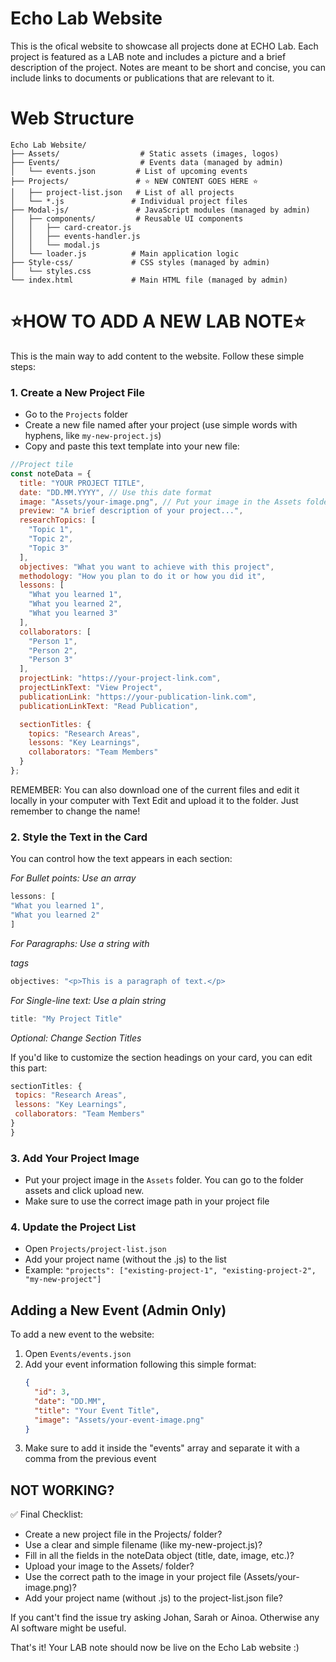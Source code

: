 # Echo Lab Website

This is the ofical website to showcase all projects done at ECHO Lab. Each project is featured as a LAB note and includes a picture and a brief description of the project. Notes are meant to be short and concise, you can include links to documents or publications that are relevant to it.


# Web Structure

```
Echo Lab Website/
├── Assets/                  # Static assets (images, logos)
├── Events/                  # Events data (managed by admin)
│   └── events.json         # List of upcoming events
├── Projects/               # ⭐ NEW CONTENT GOES HERE ⭐
│   ├── project-list.json   # List of all projects
│   └── *.js               # Individual project files
├── Modal-js/               # JavaScript modules (managed by admin)
│   ├── components/         # Reusable UI components
│   │   ├── card-creator.js
│   │   ├── events-handler.js
│   │   └── modal.js
│   └── loader.js          # Main application logic
├── Style-css/             # CSS styles (managed by admin)
│   └── styles.css
└── index.html             # Main HTML file (managed by admin)
```


# ⭐HOW TO ADD A NEW LAB NOTE⭐

This is the main way to add content to the website. Follow these simple steps:

### 1. Create a New Project File
   - Go to the `Projects` folder
   - Create a new file named after your project (use simple words with hyphens, like `my-new-project.js`)
   - Copy and paste this text template into your new file:

   ```javascript
   //Project tile
   const noteData = {
     title: "YOUR PROJECT TITLE",
     date: "DD.MM.YYYY", // Use this date format
     image: "Assets/your-image.png", // Put your image in the Assets folder
     preview: "A brief description of your project...",
     researchTopics: [
       "Topic 1",
       "Topic 2",
       "Topic 3"
     ],
     objectives: "What you want to achieve with this project",
     methodology: "How you plan to do it or how you did it",
     lessons: [
       "What you learned 1",
       "What you learned 2",
       "What you learned 3"
     ],
     collaborators: [
       "Person 1",
       "Person 2",
       "Person 3"
     ],
     projectLink: "https://your-project-link.com",
     projectLinkText: "View Project",
     publicationLink: "https://your-publication-link.com",
     publicationLinkText: "Read Publication",
   
     sectionTitles: {
       topics: "Research Areas",
       lessons: "Key Learnings",
       collaborators: "Team Members"
     }
   };
   ```

REMEMBER: You can also download one of the current files and edit it locally in your computer with Text Edit and upload it to the folder. Just remember to change the name!

### 2. Style the Text in the Card

You can control how the text appears in each section:

*For Bullet points: Use an array*

   ```javascript
   lessons: [
  "What you learned 1",
  "What you learned 2"
]
  ```
   
*For Paragraphs: Use a string with <p> tags*

   ```javascript
objectives: "<p>This is a paragraph of text.</p>
  ```

*For Single-line text: Use a plain string*

   ```javascript   
title: "My Project Title"
 ```

*Optional: Change Section Titles*

If you'd like to customize the section headings on your card, you can edit this part:

   ```javascript
  sectionTitles: {
    topics: "Research Areas",
    lessons: "Key Learnings",
    collaborators: "Team Members"
  }
} 
 ```

### 3. **Add Your Project Image**
   - Put your project image in the `Assets` folder. You can go to the folder assets and click upload new.
   - Make sure to use the correct image path in your project file

### 4. **Update the Project List**
   - Open `Projects/project-list.json`
   - Add your project name (without the .js) to the list
   - Example: `"projects": ["existing-project-1", "existing-project-2", "my-new-project"]`



## Adding a New Event (Admin Only)

To add a new event to the website:

1. Open `Events/events.json`
2. Add your event information following this simple format:
   ```json
   {
     "id": 3,
     "date": "DD.MM",
     "title": "Your Event Title",
     "image": "Assets/your-event-image.png"
   }

   ```
3. Make sure to add it inside the "events" array and separate it with a comma from the previous event

## NOT WORKING?

✅ Final Checklist:
 - Create a new project file in the Projects/ folder?
 -  Use a clear and simple filename (like my-new-project.js)?
 -  Fill in all the fields in the noteData object (title, date, image, etc.)?
 -  Upload your image to the Assets/ folder?
 -   Use the correct path to the image in your project file (Assets/your-image.png)?
 -   Add your project name (without .js) to the project-list.json file?

If you cant't find the issue try asking Johan, Sarah or Ainoa. Otherwise any AI software might be useful. 

That's it!
Your LAB note should now be live on the Echo Lab website :)

